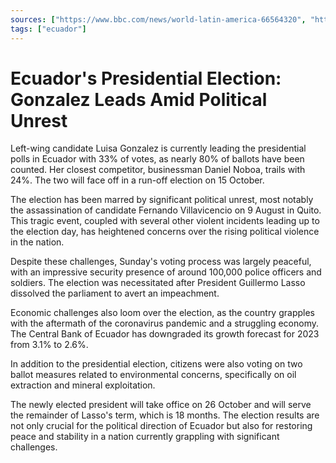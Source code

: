 ```yaml
---
sources: ["https://www.bbc.com/news/world-latin-america-66564320", "https://apnews.com/article/ecuador-presidential-election-candidate-killed-0d1b5a7c56c671217a47c1ecb7e826fe"]
tags: ["ecuador"]
---
```

# Ecuador's Presidential Election: Gonzalez Leads Amid Political Unrest

Left-wing candidate Luisa Gonzalez is currently leading the presidential polls in Ecuador with 33% of votes, as nearly 80% of ballots have been counted. Her closest competitor, businessman Daniel Noboa, trails with 24%. The two will face off in a run-off election on 15 October.

The election has been marred by significant political unrest, most notably the assassination of candidate Fernando Villavicencio on 9 August in Quito. This tragic event, coupled with several other violent incidents leading up to the election day, has heightened concerns over the rising political violence in the nation.

Despite these challenges, Sunday's voting process was largely peaceful, with an impressive security presence of around 100,000 police officers and soldiers. The election was necessitated after President Guillermo Lasso dissolved the parliament to avert an impeachment.

Economic challenges also loom over the election, as the country grapples with the aftermath of the coronavirus pandemic and a struggling economy. The Central Bank of Ecuador has downgraded its growth forecast for 2023 from 3.1% to 2.6%.

In addition to the presidential election, citizens were also voting on two ballot measures related to environmental concerns, specifically on oil extraction and mineral exploitation.

The newly elected president will take office on 26 October and will serve the remainder of Lasso's term, which is 18 months. The election results are not only crucial for the political direction of Ecuador but also for restoring peace and stability in a nation currently grappling with significant challenges.